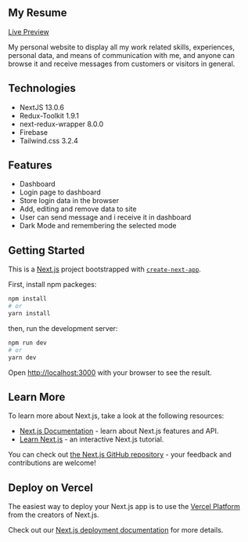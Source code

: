## My Resume
[Live Preview](https://ahmed-ali.vercel.app)

My personal website to display all my work related skills, experiences, personal data, and means of communication with me, and anyone can browse it and receive messages from customers or visitors in general.

## Technologies
- NextJS 13.0.6
- Redux-Toolkit 1.9.1
- next-redux-wrapper 8.0.0
- Firebase
- Tailwind.css 3.2.4

## Features
- Dashboard
- Login page to dashboard
- Store login data in the browser
- Add, editing and remove data to site
- User can send message and i receive it in dashboard
- Dark Mode and remembering the selected mode 



## Getting Started
This is a [Next.js](https://nextjs.org/) project bootstrapped with [`create-next-app`](https://github.com/vercel/next.js/tree/canary/packages/create-next-app).

First, install npm packeges:
```bash
npm install
# or
yarn install
```

then, run the development server:

```bash
npm run dev
# or
yarn dev
```

Open [http://localhost:3000](http://localhost:3000) with your browser to see the result.


## Learn More

To learn more about Next.js, take a look at the following resources:

- [Next.js Documentation](https://nextjs.org/docs) - learn about Next.js features and API.
- [Learn Next.js](https://nextjs.org/learn) - an interactive Next.js tutorial.

You can check out [the Next.js GitHub repository](https://github.com/vercel/next.js/) - your feedback and contributions are welcome!

## Deploy on Vercel

The easiest way to deploy your Next.js app is to use the [Vercel Platform](https://vercel.com/new?utm_medium=default-template&filter=next.js&utm_source=create-next-app&utm_campaign=create-next-app-readme) from the creators of Next.js.

Check out our [Next.js deployment documentation](https://nextjs.org/docs/deployment) for more details.
